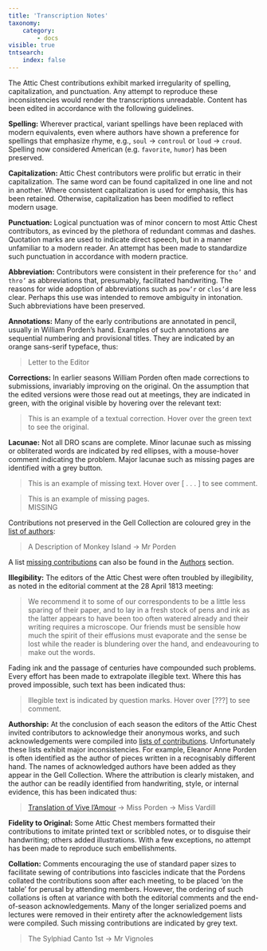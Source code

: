 ```yaml
---
title: 'Transcription Notes'
taxonomy:
    category:
        - docs
visible: true
tntsearch:
    index: false
---
```


The Attic Chest contributions exhibit marked irregularity of spelling, capitalization, and punctuation. Any attempt to reproduce these inconsistencies would render the transcriptions unreadable. Content has been edited in accordance with the following guidelines.

**Spelling:** Wherever practical, variant spellings have been replaced with modern equivalents, even where authors have shown a preference for spellings that emphasize rhyme, e.g., `soul` → `controul` or `loud` → `croud`. Spelling now considered American (e.g. `favorite`, `humor`) has been preserved.

**Capitalization:** Attic Chest contributors were prolific but erratic in their capitalization. The same word can be found capitalized in one line and not in another. Where consistent capitalization is used for emphasis, this has been retained. Otherwise, capitalization has been modified to reflect modern usage. 

**Punctuation:** Logical punctuation was of minor concern to most Attic Chest contributors, as evinced by the plethora of redundant commas and dashes. Quotation marks are used to indicate direct speech, but in a manner unfamiliar to a modern reader. An attempt has been made to standardize such punctuation in accordance with modern practice.

**Abbreviation:** Contributors were consistent in their preference for `tho’` and `thro’` as abbreviations that, presumably, facilitated handwriting. The reasons for wide adoption of abbreviations such as `pow’r` or `clos’d` are less clear. Perhaps this use was intended to remove ambiguity in intonation. Such abbreviations have been preserved.

**Annotations:** Many of the early contributions are annotated in pencil, usually in William Porden’s hand. Examples of such annotations are sequential numbering and provisional titles. They are indicated by an orange sans-serif typeface, thus: 

> <span class="pencil">Letter to the Editor</span> 

**Corrections:** In earlier seasons William Porden often made corrections to submissions, invariably improving on the original. On the assumption that the edited versions were those read out at meetings, they are indicated in green, with the original visible by hovering over the relevant text: 

> This is an example of a textual correction. Hover over <span data-tippy="original version here" class="green">the green text</span> to see the original. 

<a name="missing"></a>
**Lacunae:** Not all DRO scans are complete. Minor lacunae such as missing or obliterated words are indicated by red ellipses, with a mouse-hover comment indicating the problem. Major lacunae such as missing pages are identified with a grey button.

> This is an example of missing text. Hover over <span data-tippy="Text obscured" class="red">[ . . . ]</span> to see comment. 

> This is an example of missing pages.  
> <span class="missing">MISSING</span>

Contributions not preserved in the Gell Collection are coloured grey in the [list of authors](../../authors):

> <span class="grey">A Description of Monkey Island → Mr Porden</span>

A list [missing contributions](../../authors/missing) can also be found in the [Authors](../../authors) section.

**Illegibility:** The editors of the Attic Chest were often troubled by illegibility, as noted in the editorial comment at the 28 April 1813 meeting:  

> We recommend it to some of our correspondents to be a little less sparing of their paper, and to lay in a fresh stock of pens and ink as the latter appears to have been too often watered already and their writing requires a microscope. Our friends must be sensible how much the spirit of their effusions must evaporate and the sense be lost while the reader is blundering over the hand, and endeavouring to make out the words.

Fading ink and the passage of centuries have compounded such problems. Every effort has been made to extrapolate illegible text. Where this has proved impossible, such text has been indicated thus:

> Illegible text is indicated by question marks. Hover over <span data-tippy="illegible text" class="red">[???]</span> to see comment. 

**Authorship:** At the conclusion of each season the editors of the Attic Chest invited contributors to acknowledge their anonymous works, and such acknowledgements were compiled into [lists of contributions](../../authors). Unfortunately these lists exhibit major inconsistencies. For example, Eleanor Anne Porden is often identified as the author of pieces written in a recognisably different hand. The names of acknowledged authors have been added as they appear in the Gell Collection. Where the attribution is clearly mistaken, and the author can be readily identified from handwriting, style, or internal evidence, this has been indicated thus:

> [Translation of Vive l’Amour](../../season-9/meeting-89/bibo) → Miss Porden → <span class="name">Miss Vardill</span> <span data-tippy="Attributed to EAP but handwriting that of AJV" class="info"><i class="fa fa-info-circle" aria-hidden="true"></i></span> 

**Fidelity to Original:** Some Attic Chest members formatted their contributions to imitate printed text or scribbled notes, or to disguise their handwriting; others added illustrations. With a few exceptions, no attempt has been made to reproduce such embellishments.

**Collation:** Comments encouraging the use of standard paper sizes to facilitate sewing of contributions into fascicles indicate that the Pordens collated the contributions soon after each meeting, to be placed ‘on the table’ for perusal by attending members. However, the ordering of such collations is often at variance with both the editorial comments and the end-of-season acknowledgements. Many of the longer serialized poems and lectures were removed in their entirety after the acknowledgement lists were compiled. Such missing contributions are indicated by grey text.

> <span class="grey">The Sylphiad Canto 1st → Mr Vignoles</span> 